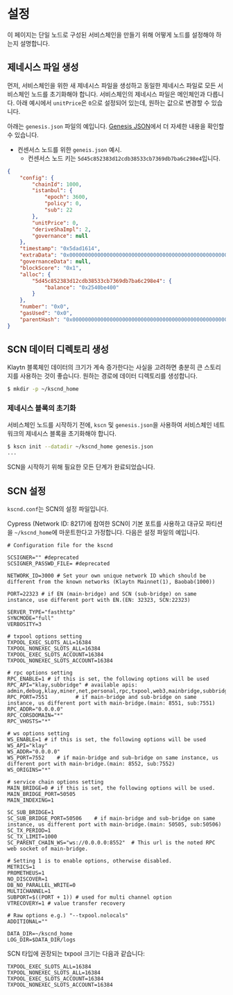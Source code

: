 # 설정<a id="configuration"></a>

이 페이지는 단일 노드로 구성된 서비스체인을 만들기 위해 어떻게 노드를 설정해야 하는지 설명합니다.

## 제네시스 파일 생성 <a id="creation-of-a-genesis-file"></a>

먼저, 서비스체인을 위한 새 제네시스 파일을 생성하고 동일한 제네시스 파일로 모든 서비스체인 노드를 초기화해야 합니다. 서비스체인의 제네시스 파일은 메인체인과 다릅니다. 아래 예시에서 `unitPrice`은 `0`으로 설정되어 있는데, 원하는 값으로 변경할 수 있습니다.

아래는 `genesis.json` 파일의 예입니다. [Genesis JSON](../../genesis.md)에서 더 자세한 내용을 확인할 수 있습니다.

* 컨센서스 노드를 위한 `geneis.json` 예시.
  * 컨센서스 노드 키는 `5d45c852383d12cdb38533cb7369db7ba6c298e4`입니다.

```json
{
    "config": {
        "chainId": 1000,
        "istanbul": {
            "epoch": 3600,
            "policy": 0,
            "sub": 22
        },
        "unitPrice": 0,
        "deriveShaImpl": 2,
        "governance": null
    },
    "timestamp": "0x5dad1614",
    "extraData": "0x0000000000000000000000000000000000000000000000000000000000000000f85ad5945d45c852383d12cdb38533cb7369db7ba6c298e4b8410000000000000000000000000000000000000000000000000000000000000000000000000000000000000000000000000000000000000000000000000000000000c0",
    "governanceData": null,
    "blockScore": "0x1",
    "alloc": {
        "5d45c852383d12cdb38533cb7369db7ba6c298e4": {
            "balance": "0x2540be400"
        }
    },
    "number": "0x0",
    "gasUsed": "0x0",
    "parentHash": "0x0000000000000000000000000000000000000000000000000000000000000000"
}
```


## SCN 데이터 디렉토리 생성 <a id="scn-data-directory-creation"></a>

Klaytn 블록체인 데이터의 크기가 계속 증가한다는 사실을 고려하면 충분히 큰 스토리지를 사용하는 것이 좋습니다. 원하는 경로에 데이터 디렉토리를 생성합니다.

```bash
$ mkdir -p ~/kscnd_home
```

### 제네시스 블록의 초기화 <a id="initialization-of-a-genesis-block"></a>

서비스체인 노드를 시작하기 전에, `kscn` 및 `genesis.json`을 사용하여 서비스체인 네트워크의 제네시스 블록을 초기화해야 합니다.

```bash
$ kscn init --datadir ~/kscnd_home genesis.json
...
```

SCN을 시작하기 위해 필요한 모든 단계가 완료되었습니다.

## SCN 설정 <a id="configuration-of-the-scn"></a>

`kscnd.conf`는 SCN의 설정 파일입니다.

Cypress (Network ID: 8217)에 참여한 SCN이 기본 포트를 사용하고 대규모 파티션을 `~/kscnd_home`에 마운트한다고 가정합니다.  다음은 설정 파일의 예입니다.

```
# Configuration file for the kscnd

SCSIGNER="" #deprecated 
SCSIGNER_PASSWD_FILE= #deprecated

NETWORK_ID=3000 # Set your own unique network ID which should be different from the known networks (Klaytn Mainnet(1), Baobab(1000))

PORT=22323 # if EN (main-bridge) and SCN (sub-bridge) on same instance, use different port with EN.(EN: 32323, SCN:22323)

SERVER_TYPE="fasthttp"
SYNCMODE="full"
VERBOSITY=3

# txpool options setting
TXPOOL_EXEC_SLOTS_ALL=16384
TXPOOL_NONEXEC_SLOTS_ALL=16384
TXPOOL_EXEC_SLOTS_ACCOUNT=16384
TXPOOL_NONEXEC_SLOTS_ACCOUNT=16384

# rpc options setting
RPC_ENABLE=1 # if this is set, the following options will be used
RPC_API="klay,subbridge" # available apis: admin,debug,klay,miner,net,personal,rpc,txpool,web3,mainbridge,subbridge
RPC_PORT=7551         # if main-bridge and sub-bridge on same instance, us different port with main-bridge.(main: 8551, sub:7551)
RPC_ADDR="0.0.0.0"
RPC_CORSDOMAIN="*"
RPC_VHOSTS="*"

# ws options setting
WS_ENABLE=1 # if this is set, the following options will be used
WS_API="klay"
WS_ADDR="0.0.0.0"
WS_PORT=7552    # if main-bridge and sub-bridge on same instance, us different port with main-bridge.(main: 8552, sub:7552)
WS_ORIGINS="*"

# service chain options setting
MAIN_BRIDGE=0 # if this is set, the following options will be used.
MAIN_BRIDGE_PORT=50505
MAIN_INDEXING=1

SC_SUB_BRIDGE=1
SC_SUB_BRIDGE_PORT=50506    # if main-bridge and sub-bridge on same instance, us different port with main-bridge.(main: 50505, sub:50506)
SC_TX_PERIOD=1
SC_TX_LIMIT=1000
SC_PARENT_CHAIN_WS="ws://0.0.0.0:8552"  # This url is the noted RPC web socket of main-bridge.

# Setting 1 is to enable options, otherwise disabled.
METRICS=1
PROMETHEUS=1
NO_DISCOVER=1
DB_NO_PARALLEL_WRITE=0
MULTICHANNEL=1
SUBPORT=$((PORT + 1)) # used for multi channel option
VTRECOVERY=1 # value transfer recovery

# Raw options e.g.) "--txpool.nolocals"
ADDITIONAL=""

DATA_DIR=~/kscnd_home
LOG_DIR=$DATA_DIR/logs
```

SCN 타입에 권장되는 txpool 크기는 다음과 같습니다:

```
TXPOOL_EXEC_SLOTS_ALL=16384
TXPOOL_NONEXEC_SLOTS_ALL=16384
TXPOOL_EXEC_SLOTS_ACCOUNT=16384
TXPOOL_NONEXEC_SLOTS_ACCOUNT=16384
```


